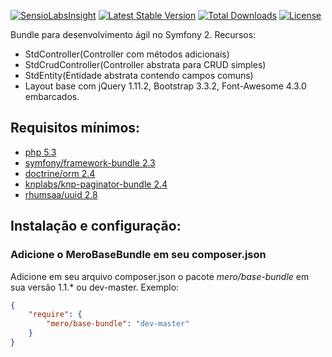 [![SensioLabsInsight](https://insight.sensiolabs.com/projects/4612cf8e-4579-4ad5-a2ca-8e4620da09c8/mini.png)](https://insight.sensiolabs.com/projects/4612cf8e-4579-4ad5-a2ca-8e4620da09c8) [![Latest Stable Version](https://poser.pugx.org/mero/base-bundle/v/stable.svg)](https://packagist.org/packages/mero/base-bundle) [![Total Downloads](https://poser.pugx.org/mero/base-bundle/downloads.svg)](https://packagist.org/packages/mero/base-bundle) [![License](https://poser.pugx.org/mero/base-bundle/license.svg)](https://packagist.org/packages/mero/base-bundle)

Bundle para desenvolvimento ágil no Symfony 2. Recursos:

- StdController(Controller com métodos adicionais)
- StdCrudController(Controller abstrata para CRUD simples)
- StdEntity(Entidade abstrata contendo campos comuns)
- Layout base com jQuery 1.11.2, Bootstrap 3.3.2, Font-Awesome 4.3.0 embarcados.

## Requisitos mínimos:
- [php 5.3](http://php.net)
- [symfony/framework-bundle 2.3](https://packagist.org/packages/symfony/framework-bundle)
- [doctrine/orm 2.4](https://packagist.org/packages/doctrine/orm)
- [knplabs/knp-paginator-bundle 2.4](https://packagist.org/packages/knplabs/knp-paginator-bundle)
- [rhumsaa/uuid 2.8](https://packagist.org/packages/rhumsaa/uuid)

## Instalação e configuração:

### Adicione o MeroBaseBundle em seu composer.json
Adicione em seu arquivo composer.json o pacote *mero/base-bundle* em sua versão 1.1.* ou dev-master.
Exemplo:

```json
{
    "require": {
        "mero/base-bundle": "dev-master"
    }
}
```
